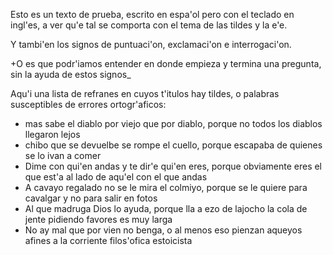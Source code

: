 Esto es un texto de prueba, escrito en espa'ol pero con el teclado en ingl'es, a ver qu'e tal se comporta con el tema de las tildes y la e'e.

Y tambi'en los signos de puntuaci'on, exclamaci'on e interrogaci'on. 

+O es que podr'iamos entender en donde empieza y termina una pregunta, sin la ayuda de estos signos_

Aqu'i una lista de refranes en cuyos t'itulos hay tildes, o palabras susceptibles de errores ortogr'aficos:
- mas sabe el diablo por viejo que por diablo, porque no todos los diablos llegaron lejos 
- chibo que se devuelbe se rompe el cuello, porque escapaba de quienes se lo ivan a comer
- Dime con qui'en andas y te dir'e qui'en eres, porque obviamente eres el que est'a al lado de aqu'el con el que andas
- A cavayo regalado no se le mira el colmiyo, porque se le quiere para cavalgar y no para salir en fotos
- Al que madruga Dios lo ayuda, porque lla a ezo de lajocho la cola de jente pidiendo favores es muy larga 
- No ay mal que por vien no benga, o al menos eso pienzan aqueyos afines a la corriente filos'ofica estoicista
